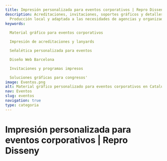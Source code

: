 ```yaml
---
title: Impresión personalizada para eventos corporativos | Repro Disseny
description: Acreditaciones, invitaciones, soportes gráficos y detalles para eventos.
  Producción local y adaptada a las necesidades de agencias y organizadores.
keywords:
  
  Material gráfico para eventos corporativos​

  Impresión de acreditaciones y lanyards​

  Señalética personalizada para eventos​

  Diseño Web Barcelona

  Invitaciones y programas impresos​

  Soluciones gráficas para congresos'
image: Eventos.png
alt: Material gráfico personalizado para eventos corporativos en Cataluña
nav: Eventos
slug: eventos
navigation: true
type: categoria
---
```


# Impresión personalizada para eventos corporativos | Repro Disseny


